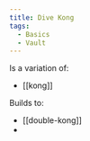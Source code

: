 ```yaml
---
title: Dive Kong
tags:
  - Basics
  - Vault
---
```

Is a variation of:
- [[kong]]

Builds to: 
* [[double-kong]]
* 
